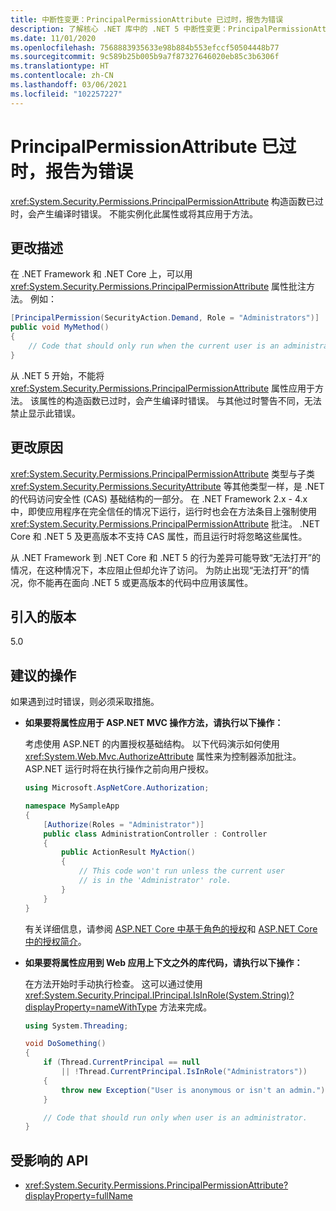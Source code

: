 ```yaml
---
title: 中断性变更：PrincipalPermissionAttribute 已过时，报告为错误
description: 了解核心 .NET 库中的 .NET 5 中断性变更：PrincipalPermissionAttribute 构造函数已过时，会生成编译时错误。
ms.date: 11/01/2020
ms.openlocfilehash: 7568883935633e98b884b553efccf50504448b77
ms.sourcegitcommit: 9c589b25b005b9a7f87327646020eb85c3b6306f
ms.translationtype: HT
ms.contentlocale: zh-CN
ms.lasthandoff: 03/06/2021
ms.locfileid: "102257227"
---
```

# <a name="principalpermissionattribute-is-obsolete-as-error"></a>PrincipalPermissionAttribute 已过时，报告为错误

<xref:System.Security.Permissions.PrincipalPermissionAttribute> 构造函数已过时，会产生编译时错误。 不能实例化此属性或将其应用于方法。

## <a name="change-description"></a>更改描述

在 .NET Framework 和 .NET Core 上，可以用 <xref:System.Security.Permissions.PrincipalPermissionAttribute> 属性批注方法。 例如：

```csharp
[PrincipalPermission(SecurityAction.Demand, Role = "Administrators")]
public void MyMethod()
{
    // Code that should only run when the current user is an administrator.
}
```

从 .NET 5 开始，不能将 <xref:System.Security.Permissions.PrincipalPermissionAttribute> 属性应用于方法。 该属性的构造函数已过时，会产生编译时错误。 与其他过时警告不同，无法禁止显示此错误。

## <a name="reason-for-change"></a>更改原因

<xref:System.Security.Permissions.PrincipalPermissionAttribute> 类型与子类 <xref:System.Security.Permissions.SecurityAttribute> 等其他类型一样，是 .NET 的代码访问安全性 (CAS) 基础结构的一部分。 在 .NET Framework 2.x - 4.x 中，即使应用程序在完全信任的情况下运行，运行时也会在方法条目上强制使用 <xref:System.Security.Permissions.PrincipalPermissionAttribute> 批注。 .NET Core 和 .NET 5 及更高版本不支持 CAS 属性，而且运行时将忽略这些属性。

从 .NET Framework 到 .NET Core 和 .NET 5 的行为差异可能导致“无法打开”的情况，在这种情况下，本应阻止但却允许了访问。 为防止出现“无法打开”的情况，你不能再在面向 .NET 5 或更高版本的代码中应用该属性。

## <a name="version-introduced"></a>引入的版本

5.0

## <a name=""></a><a id="permission-action">建议的操作</a>

如果遇到过时错误，则必须采取措施。

- **如果要将属性应用于 ASP.NET MVC 操作方法，请执行以下操作：**

  考虑使用 ASP.NET 的内置授权基础结构。 以下代码演示如何使用 <xref:System.Web.Mvc.AuthorizeAttribute> 属性来为控制器添加批注。 ASP.NET 运行时将在执行操作之前向用户授权。

  ```csharp
  using Microsoft.AspNetCore.Authorization;

  namespace MySampleApp
  {
      [Authorize(Roles = "Administrator")]
      public class AdministrationController : Controller
      {
          public ActionResult MyAction()
          {
              // This code won't run unless the current user
              // is in the 'Administrator' role.
          }
      }
  }
  ```

  有关详细信息，请参阅 [ASP.NET Core 中基于角色的授权](/aspnet/core/security/authorization/roles)和 [ASP.NET Core 中的授权简介](/aspnet/core/security/authorization/introduction)。

- **如果要将属性应用到 Web 应用上下文之外的库代码，请执行以下操作：**

  在方法开始时手动执行检查。 这可以通过使用 <xref:System.Security.Principal.IPrincipal.IsInRole(System.String)?displayProperty=nameWithType> 方法来完成。

  ```csharp
  using System.Threading;

  void DoSomething()
  {
      if (Thread.CurrentPrincipal == null
          || !Thread.CurrentPrincipal.IsInRole("Administrators"))
      {
          throw new Exception("User is anonymous or isn't an admin.");
      }

      // Code that should run only when user is an administrator.
  }
  ```

## <a name="affected-apis"></a>受影响的 API

- <xref:System.Security.Permissions.PrincipalPermissionAttribute?displayProperty=fullName>

<!--

#### Category

- Core .NET libraries
- Security

### Affected APIs

- `T:System.Security.Permissions.PrincipalPermissionAttribute`

-->
